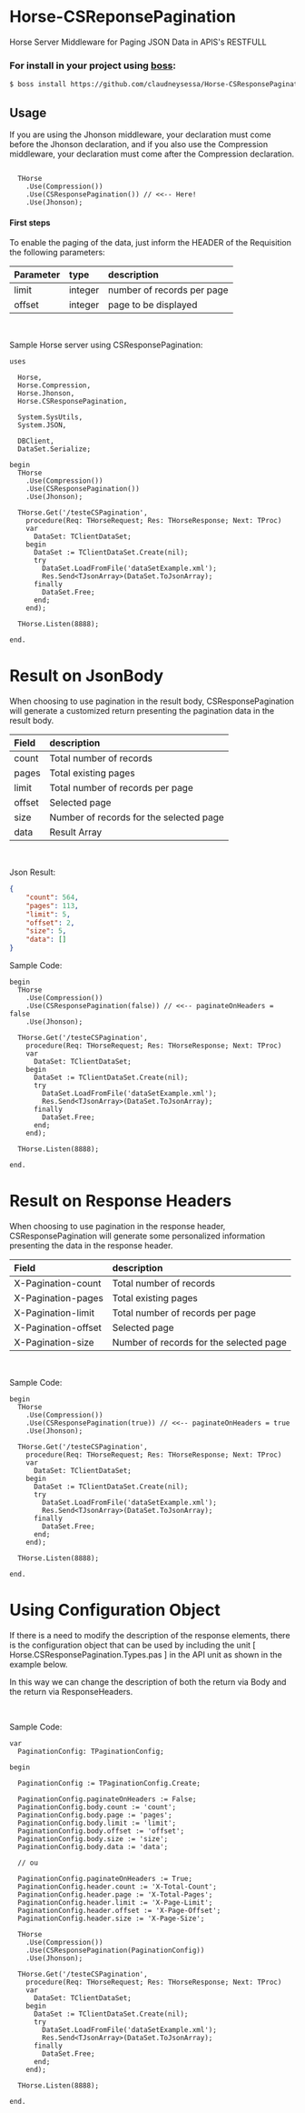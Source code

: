 # Horse-CSReponsePagination

Horse Server Middleware for Paging JSON Data in APIS's RESTFULL

### For install in your project using [boss](https://github.com/HashLoad/boss):

``` sh
$ boss install https://github.com/claudneysessa/Horse-CSResponsePagination
```

## Usage

If you are using the Jhonson middleware, your declaration must come before the Jhonson declaration, and if you also use the Compression middleware, your declaration must come after the Compression declaration.

```delphi

  THorse
    .Use(Compression())
    .Use(CSResponsePagination()) // <<-- Here!
    .Use(Jhonson);

```

#### First steps

To enable the paging of the data, just inform the HEADER of the Requisition the following parameters:

Parameter  | type     | description
:--------- | :------- | :--------------
limit      | integer  | number of records per page
offset     | integer  | page to be displayed

<br>

Sample Horse server using CSResponsePagination:

```delphi
uses

  Horse,
  Horse.Compression,
  Horse.Jhonson,
  Horse.CSResponsePagination,

  System.SysUtils,
  System.JSON,

  DBClient,
  DataSet.Serialize;

begin
  THorse
    .Use(Compression())
    .Use(CSResponsePagination())
    .Use(Jhonson);

  THorse.Get('/testeCSPagination',
    procedure(Req: THorseRequest; Res: THorseResponse; Next: TProc)
    var
      DataSet: TClientDataSet;
    begin
      DataSet := TClientDataSet.Create(nil);
      try
        DataSet.LoadFromFile('dataSetExample.xml');
        Res.Send<TJsonArray>(DataSet.ToJsonArray);
      finally
        DataSet.Free;
      end;
    end);

  THorse.Listen(8888);

end.
```
# Result on JsonBody

When choosing to use pagination in the result body, CSResponsePagination will generate a customized return presenting the pagination data in the result body.

Field    | description
:------- | :--------------
count    | Total number of records
pages    | Total existing pages
limit    | Total number of records per page
offset   | Selected page
size     | Number of records for the selected page
data     | Result Array

<br>

Json Result:

```json
{
    "count": 564,
    "pages": 113,
    "limit": 5,
    "offset": 2,
    "size": 5,
    "data": []
}
```

Sample Code:

```delphi
begin
  THorse
    .Use(Compression())
    .Use(CSResponsePagination(false)) // <<-- paginateOnHeaders = false
    .Use(Jhonson);

  THorse.Get('/testeCSPagination',
    procedure(Req: THorseRequest; Res: THorseResponse; Next: TProc)
    var
      DataSet: TClientDataSet;
    begin
      DataSet := TClientDataSet.Create(nil);
      try
        DataSet.LoadFromFile('dataSetExample.xml');
        Res.Send<TJsonArray>(DataSet.ToJsonArray);
      finally
        DataSet.Free;
      end;
    end);

  THorse.Listen(8888);

end.
```

# Result on Response Headers

When choosing to use pagination in the response header, CSResponsePagination will generate some personalized information presenting the data in the response header.

Field                | description
:------------------- | :--------------
X-Pagination-count   | Total number of records
X-Pagination-pages   | Total existing pages
X-Pagination-limit   | Total number of records per page
X-Pagination-offset  | Selected page
X-Pagination-size    | Number of records for the selected page

<br>

Sample Code:

```delphi
begin
  THorse
    .Use(Compression())
    .Use(CSResponsePagination(true)) // <<-- paginateOnHeaders = true
    .Use(Jhonson);

  THorse.Get('/testeCSPagination',
    procedure(Req: THorseRequest; Res: THorseResponse; Next: TProc)
    var
      DataSet: TClientDataSet;
    begin
      DataSet := TClientDataSet.Create(nil);
      try
        DataSet.LoadFromFile('dataSetExample.xml');
        Res.Send<TJsonArray>(DataSet.ToJsonArray);
      finally
        DataSet.Free;
      end;
    end);

  THorse.Listen(8888);

end.
```
# Using Configuration Object

If there is a need to modify the description of the response elements, there is the configuration object that can be used by including the unit [ Horse.CSResponsePagination.Types.pas ] in the API unit as shown in the example below.

In this way we can change the description of both the return via Body and the return via ResponseHeaders.

<br>

Sample Code:

```delphi
var
  PaginationConfig: TPaginationConfig;

begin

  PaginationConfig := TPaginationConfig.Create;

  PaginationConfig.paginateOnHeaders := False;
  PaginationConfig.body.count := 'count';
  PaginationConfig.body.page := 'pages';
  PaginationConfig.body.limit := 'limit';
  PaginationConfig.body.offset := 'offset';
  PaginationConfig.body.size := 'size';
  PaginationConfig.body.data := 'data';
  
  // ou

  PaginationConfig.paginateOnHeaders := True;
  PaginationConfig.header.count := 'X-Total-Count';
  PaginationConfig.header.page := 'X-Total-Pages';
  PaginationConfig.header.limit := 'X-Page-Limit';
  PaginationConfig.header.offset := 'X-Page-Offset';
  PaginationConfig.header.size := 'X-Page-Size';

  THorse
    .Use(Compression())
    .Use(CSResponsePagination(PaginationConfig))
    .Use(Jhonson);

  THorse.Get('/testeCSPagination',
    procedure(Req: THorseRequest; Res: THorseResponse; Next: TProc)
    var
      DataSet: TClientDataSet;
    begin
      DataSet := TClientDataSet.Create(nil);
      try
        DataSet.LoadFromFile('dataSetExample.xml');
        Res.Send<TJsonArray>(DataSet.ToJsonArray);
      finally
        DataSet.Free;
      end;
    end);

  THorse.Listen(8888);

end.
```
